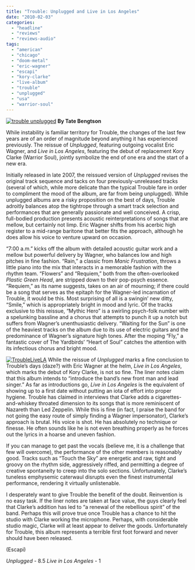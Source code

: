 ```yaml
---
title: "Trouble: Unplugged and Live in Los Angeles"
date: "2010-02-03"
categories: 
  - "headline"
  - "reviews"
  - "reviews-audio"
tags: 
  - "american"
  - "chicago"
  - "doom-metal"
  - "eric-wagner"
  - "escapi"
  - "kory-clarke"
  - "live-album"
  - "trouble"
  - "unplugged"
  - "usa"
  - "warrior-soul"
---
```


[![trouble unplugged](http://www.hellbound.ca/wp-content/uploads/2010/02/trouble-unplugged-300x296.jpg "trouble unplugged")](http://www.hellbound.ca/wp-content/uploads/2010/02/trouble-unplugged.jpg) **By Tate Bengtson**

While instability is familiar territory for Trouble, the changes of the last few years are of an order of magnitude beyond anything it has experienced previously. The reissue of _Unplugged_, featuring outgoing vocalist Eric Wagner, and _Live in Los Angeles_, featuring the debut of replacement Kory Clarke (Warrior Soul), jointly symbolize the end of one era and the start of a new era.

Initially released in late 2007, the reissued version of _Unplugged_ revises the original track sequence and tacks on four previously-unreleased tracks (several of which, while more delicate than the typical Trouble fare in order to compliment the mood of the album, are far from being unplugged). While unplugged albums are a risky proposition on the best of days, Trouble adroitly balances atop the tightrope through a smart track selection and performances that are generally passionate and well conceived. A crisp, full-bodied production presents acoustic reinterpretations of songs that are mellow, but certainly not limp. Eric Wagner shifts from his acerbic high register to a mid-range baritone that better fits the approach, although he does allow his voice to venture upward on occasion.

“7:00 a.m.” kicks off the album with detailed acoustic guitar work and a mellow but powerful delivery by Wagner, who balances low and high pitches in fine fashion. “Rain,” a classic from _Manic Frustration_, throws a little piano into the mix that interacts in a memorable fashion with the rhythm team. “Flowers” and “Requiem,” both from the often-overlooked _Plastic Green Head_, are stripped down to their pop-psych essence. “Requiem,” as its name suggests, takes on an air of mourning; if there could be a song that serves as the epitaph for the Wagner-led incarnation of Trouble, it would be this. Most surprising of all is a swingin’ new ditty, “Smile,” which is appropriately bright in mood and lyric. Of the tracks exclusive to this reissue, “Mythic Hero” is a swirling psych-folk number with a spelunking bassline and a chorus that attempts to punch it up a notch but suffers from Wagner’s unenthusiastic delivery. “Waiting for the Sun” is one of the heaviest tracks on the album due to its use of electric guitars and the predominance of Wagner’s signature high tones. After the moping “Fly,” a fantastic cover of The Yardbirds’ “Heart of Soul” catches the attention with its infectious chorus and bright mood.

[![TroubleLiveLA](http://www.hellbound.ca/wp-content/uploads/2010/02/TroubleLiveLA-300x300.jpg "TroubleLiveLA")](http://www.hellbound.ca/wp-content/uploads/2010/02/TroubleLiveLA.jpg) While the reissue of _Unplugged_ marks a fine conclusion to Trouble’s days (daze?) with Eric Wagner at the helm, _Live in Los Angeles_, which marks the debut of Kory Clarke, is not so fine. The liner notes claim that this album intends to “introduce the band’s new front man and lead singer.” As far as introductions go, _Live in Los Angeles_ is the equivalent of showing up to a first date without putting an iota of effort into proper hygiene. Trouble has claimed in interviews that Clarke adds a cigarettes-and-whiskey throated dimension to its songs that is more reminiscent of Nazareth than Led Zeppelin. While this is fine (in fact, I praise the band for not going the easy route of simply finding a Wagner impersonator), Clarke’s approach is brutal. His voice is shot. He has absolutely no technique or finesse. He often sounds like he is not even breathing properly as he forces out the lyrics in a hoarse and uneven fashion.

If you can manage to get past the vocals (believe me, it is a challenge that few will overcome), the performance of the other members is reasonably good. Tracks such as “Touch the Sky” are energetic and raw, tight and groovy on the rhythm side, aggressively riffed, and permitting a degree of creative spontaneity to creep into the solo sections. Unfortunately, Clarke’s tuneless emphysemic caterwaul disrupts even the finest instrumental performance, rendering it virtually unlistenable.

I desperately want to give Trouble the benefit of the doubt. Reinvention is no easy task. If the liner notes are taken at face value, the guys clearly feel that Clarke’s addition has led to “a renewal of the rebellious spirit” of the band. Perhaps this will prove true once Trouble has a chance to hit the studio with Clarke working the microphone. Perhaps, with considerable studio magic, Clarke will at least appear to deliver the goods. Unfortunately for Trouble, this album represents a terrible first foot forward and never should have been released.

(Escapi)

_Unplugged_ - 8.5 _Live in Los Angeles_ - 1
